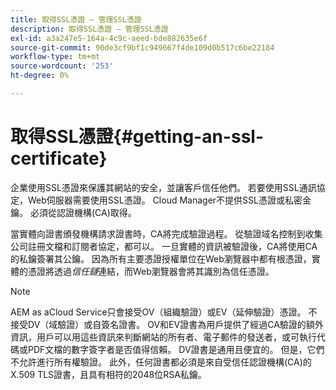 ```yaml
---
title: 取得SSL憑證 — 管理SSL憑證
description: 取得SSL憑證 — 管理SSL憑證
exl-id: a3a247e5-164a-4c9c-aeed-bde882635e6f
source-git-commit: 90de3cf9bf1c949667f4de109d0b517c6be22184
workflow-type: tm+mt
source-wordcount: '253'
ht-degree: 0%

---
```


# 取得SSL憑證{#getting-an-ssl-certificate}

企業使用SSL憑證來保護其網站的安全，並讓客戶信任他們。 若要使用SSL通訊協定，Web伺服器需要使用SSL憑證。 Cloud Manager不提供SSL憑證或私密金鑰。 必須從認證機構(CA)取得。

當實體向證書頒發機構請求證書時，CA將完成驗證過程。 從驗證域名控制到收集公司註冊文檔和訂閱者協定，都可以。 一旦實體的資訊被驗證後，CA將使用CA的私鑰簽署其公鑰。 因為所有主要憑證授權單位在Web瀏覽器中都有根憑證，實體的憑證將透過&#x200B;*信任鏈*&#x200B;連結，而Web瀏覽器會將其識別為信任憑證。

>[!NOTE]
>AEM as aCloud Service只會接受OV（組織驗證）或EV（延伸驗證）憑證。 不接受DV（域驗證）或自簽名證書。 OV和EV證書為用戶提供了經過CA驗證的額外資訊，用戶可以用這些資訊來判斷網站的所有者、電子郵件的發送者，或可執行代碼或PDF文檔的數字簽字者是否值得信賴。 DV證書是通用且便宜的。 但是，它們不允許進行所有權驗證。
>此外，任何證書都必須是來自受信任認證機構(CA)的X.509 TLS證書，且具有相符的2048位RSA私鑰。
